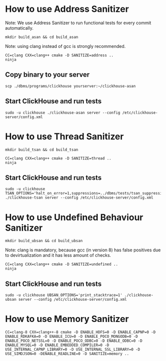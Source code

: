 # How to use Address Sanitizer

Note: We use Address Sanitizer to run functional tests for every commit automatically.

```
mkdir build_asan && cd build_asan
```

Note: using clang instead of gcc is strongly recommended.

```
CC=clang CXX=clang++ cmake -D SANITIZE=address ..
ninja
```

## Copy binary to your server

```
scp ./dbms/programs/clickhouse yourserver:~/clickhouse-asan
```

## Start ClickHouse and run tests

```
sudo -u clickhouse ./clickhouse-asan server --config /etc/clickhouse-server/config.xml
```


# How to use Thread Sanitizer

```
mkdir build_tsan && cd build_tsan
```

```
CC=clang CXX=clang++ cmake -D SANITIZE=thread ..
ninja
```

## Start ClickHouse and run tests

```
sudo -u clickhouse TSAN_OPTIONS='halt_on_error=1,suppressions=../dbms/tests/tsan_suppressions.txt' ./clickhouse-tsan server --config /etc/clickhouse-server/config.xml
```


# How to use Undefined Behaviour Sanitizer

```
mkdir build_ubsan && cd build_ubsan
```

Note: clang is mandatory, because gcc (in version 8) has false positives due to devirtualization and it has less amount of checks.

```
CC=clang CXX=clang++ cmake -D SANITIZE=undefined ..
ninja
```

## Start ClickHouse and run tests

```
sudo -u clickhouse UBSAN_OPTIONS='print_stacktrace=1' ./clickhouse-ubsan server --config /etc/clickhouse-server/config.xml
```


# How to use Memory Sanitizer

```
CC=clang-8 CXX=clang++-8 cmake -D ENABLE_HDFS=0 -D ENABLE_CAPNP=0 -D ENABLE_RDKAFKA=0 -D ENABLE_ICU=0 -D ENABLE_POCO_MONGODB=0 -D ENABLE_POCO_NETSSL=0 -D ENABLE_POCO_ODBC=0 -D ENABLE_ODBC=0 -D ENABLE_MYSQL=0 -D ENABLE_EMBEDDED_COMPILER=0 -D USE_INTERNAL_CAPNP_LIBRARY=0 -D USE_INTERNAL_SSL_LIBRARY=0 -D USE_SIMDJSON=0 -DENABLE_READLINE=0 -D SANITIZE=memory ..
```

